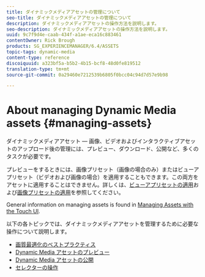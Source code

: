 ```yaml
---
title: ダイナミックメディアアセットの管理について
seo-title: ダイナミックメディアアセットの管理について
description: ダイナミックメディアアセットの操作方法を説明します。
seo-description: ダイナミックメディアアセットの操作方法を説明します。
uuid: 9c7f9d4e-caab-434f-a1ae-eca16c883461
contentOwner: Rick Brough
products: SG_EXPERIENCEMANAGER/6.4/ASSETS
topic-tags: dynamic-media
content-type: reference
discoiquuid: a323bf5a-b5b2-4b15-bcf8-48d0fe819512
translation-type: tm+mt
source-git-commit: 0a29460e7212539b6805f0bcc04c94d7d57e9b98

---
```



# About managing Dynamic Media assets {#managing-assets}

ダイナミックメディアアセット — 画像、ビデオおよびインタラクティブアセットのアップロード後の管理には、プレビュー、ダウンロード、公開など、多くのタスクが必要です。

プレビューをするときには、画像プリセット（画像の場合のみ）またはビューアプリセット（ビデオおよび画像の場合）を適用することもできます。この両方をアセットに適用することはできません。詳しくは、[ビューアプリセットの適用](viewer-presets.md)および[画像プリセットの適用](image-presets.md)を参照してください。

General information on managing assets is found in [Managing Assets with the Touch UI](managing-assets-touch-ui.md).

以下の各トピックでは、ダイナミックメディアアセットを管理するために必要な操作について説明します。

* [画質最適化のベストプラクティス](best-practices-for-optimizing-the-quality-of-your-images.md)
* [Dynamic Media アセットのプレビュー](previewing-assets.md)
* [Dynamic Media アセットの公開](publishing-dynamicmedia-assets.md)
* [セレクターの操作](working-with-selectors.md)

